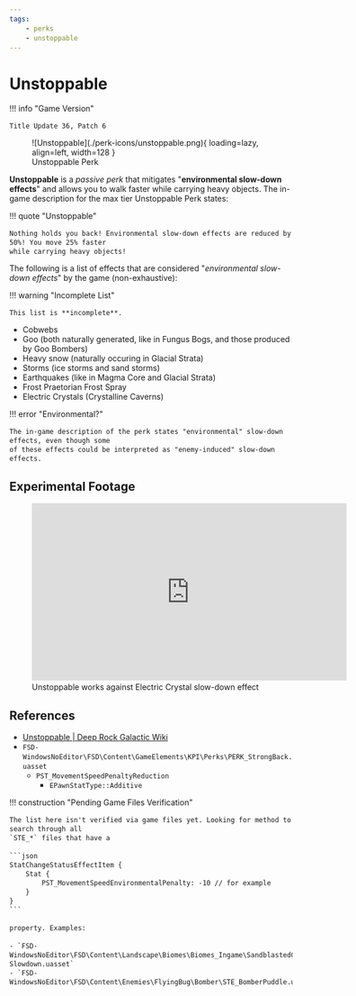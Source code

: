 ```yaml
---
tags:
    - perks
    - unstoppable
---
```


# Unstoppable

!!! info "Game Version"

    Title Update 36, Patch 6

<figure markdown>
  ![Unstoppable](./perk-icons/unstoppable.png){ loading=lazy, align=left, width=128 }
  <figcaption>Unstoppable Perk</figcaption>
</figure>

**Unstoppable** is a *passive perk* that mitigates "**environmental slow-down effects**" and allows
you to walk faster while carrying heavy objects. The in-game description for the max tier
Unstoppable Perk states:

!!! quote "Unstoppable"

    Nothing holds you back! Environmental slow-down effects are reduced by 50%! You move 25% faster
    while carrying heavy objects!

The following is a list of effects that are considered "*environmental slow-down effects*" by
the game (non-exhaustive):

!!! warning "Incomplete List"

    This list is **incomplete**.

- Cobwebs
- Goo (both naturally generated, like in Fungus Bogs, and those produced by Goo Bombers)
- Heavy snow (naturally occuring in Glacial Strata)
- Storms (ice storms and sand storms)
- Earthquakes (like in Magma Core and Glacial Strata)
- Frost Praetorian Frost Spray
- Electric Crystals (Crystalline Caverns)

!!! error "Environmental?"

    The in-game description of the perk states "environmental" slow-down effects, even though some
    of these effects could be interpreted as "enemy-induced" slow-down effects.

## Experimental Footage

<figure markdown>
  <iframe width="560" height="315" src="https://www.youtube.com/embed/M8wAqeL2tRI" title="YouTube video player" frameborder="0" allow="accelerometer; autoplay; clipboard-write; encrypted-media; gyroscope; picture-in-picture" allowfullscreen></iframe>
  <figcaption>Unstoppable works against Electric Crystal slow-down effect</figcaption>
</figure>

## References

- [Unstoppable | Deep Rock Galactic Wiki](https://deeprockgalactic.fandom.com/wiki/Unstoppable)
- `FSD-WindowsNoEditor\FSD\Content\GameElements\KPI\Perks\PERK_StrongBack.uasset`
    - `PST_MovementSpeedPenaltyReduction`
        - `EPawnStatType::Additive`

!!! construction "Pending Game Files Verification"

    The list here isn't verified via game files yet. Looking for method to search through all
    `STE_*` files that have a

    ```json
    StatChangeStatusEffectItem {
        Stat {
            PST_MovementSpeedEnvironmentalPenalty: -10 // for example
        }
    }
    ```

    property. Examples:

    - `FSD-WindowsNoEditor\FSD\Content\Landscape\Biomes\Biomes_Ingame\SandblastedCorridors\STE_SandStorm-Slowdown.uasset`
    - `FSD-WindowsNoEditor\FSD\Content\Enemies\FlyingBug\Bomber\STE_BomberPuddle.uasset`
